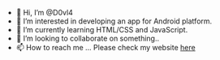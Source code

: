 - 👋 Hi, I’m @D0vl4
- 👀 I’m interested in developing an app for Android platform.
- 🌱 I’m currently learning HTML/CSS and JavaScript.
- 💞️ I’m looking to collaborate on something..
- 📫 How to reach me ... Please check my website [here](https://dovla.me)

<!---
D0vl4/D0vl4 is a ✨ special ✨ repository because its `README.md` (this file) appears on your GitHub profile.
You can click the Preview link to take a look at your changes.
--->
